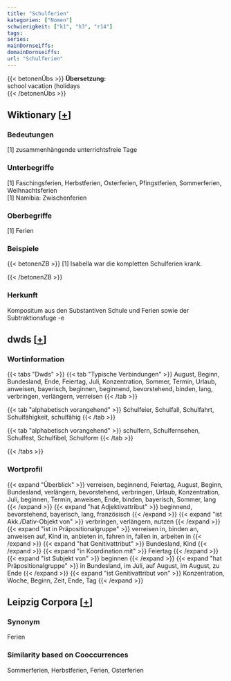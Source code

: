 ```yaml
---
title: "Schulferien"
kategorien: ["Nomen"]
schwierigkeit: ["k1", "h3", "r14"]
tags:
series:
mainDornseiffs:
domainDornseiffs:
url: "Schulferien"
---
```


{{< betonenÜbs >}}
**Übersetzung:**  
school vacation (holidays  
{{< /betonenÜbs >}}

## Wiktionary [[+](https://de.wiktionary.org/wiki/Schulferien)]

### Bedeutungen
[1] zusammenhängende unterrichtsfreie Tage  

### Unterbegriffe
[1] Faschingsferien, Herbstferien, Osterferien, Pfingstferien, Sommerferien, Weihnachtsferien  
[1] Namibia: Zwischenferien  

### Oberbegriffe
[1] Ferien  

### Beispiele
{{< betonenZB >}}
[1] Isabella war die kompletten Schulferien krank.  

{{< /betonenZB >}}
### Herkunft
Kompositum aus den Substantiven Schule und Ferien sowie der Subtraktionsfuge -e  



## dwds [[+](https://www.dwds.de/wb/Schulferien)]

### Wortinformation
{{< tabs "Dwds" >}}
{{< tab "Typische Verbindungen" >}}
August, Beginn, Bundesland, Ende, Feiertag, Juli, Konzentration, Sommer, Termin, Urlaub, anweisen, bayerisch, beginnen, beginnend, bevorstehend, binden, lang, verbringen, verlängern, verreisen
{{< /tab >}}

{{< tab "alphabetisch vorangehend" >}}
Schulfeier, Schulfall, Schulfahrt, Schulfähigkeit, schulfähig
{{< /tab >}}

{{< tab "alphabetisch vorangehend" >}}
schulfern, Schulfernsehen, Schulfest, Schulfibel, Schulform
{{< /tab >}}

{{< /tabs >}}

### Wortprofil
{{< expand "Überblick" >}} verreisen, beginnend, Feiertag, August, Beginn, Bundesland, verlängern, bevorstehend, verbringen, Urlaub, Konzentration, Juli, beginnen, Termin, anweisen, Ende, binden, bayerisch, Sommer, lang {{< /expand >}}
{{< expand "hat Adjektivattribut" >}} beginnend, bevorstehend, bayerisch, lang, französisch {{< /expand >}}
{{< expand "ist Akk./Dativ-Objekt von" >}} verbringen, verlängern, nutzen {{< /expand >}}
{{< expand "ist in Präpositionalgruppe" >}} verreisen in, binden an, anweisen auf, Kind in, anbieten in, fahren in, fallen in, arbeiten in {{< /expand >}}
{{< expand "hat Genitivattribut" >}} Bundesland, Kind {{< /expand >}}
{{< expand "in Koordination mit" >}} Feiertag {{< /expand >}}
{{< expand "ist Subjekt von" >}} beginnen {{< /expand >}}
{{< expand "hat Präpositionalgruppe" >}} in Bundesland, im Juli, auf August, im August, zu Ende {{< /expand >}}
{{< expand "ist Genitivattribut von" >}} Konzentration, Woche, Beginn, Zeit, Ende, Tag {{< /expand >}}

## Leipzig Corpora [[+](https://corpora.uni-leipzig.de/en/res?word=Schulferien&corpusId=deu_newscrawl-public_2018)]


### Synonym
Ferien


### Similarity based on Cooccurrences
Sommerferien, Herbstferien, Ferien, Osterferien

